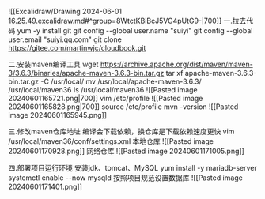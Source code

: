 ![[Excalidraw/Drawing 2024-06-01 16.25.49.excalidraw.md#^group=8WtctKBiBcJ5VG4pUtG9-|700]]
一.拉去代码
yum -y install git
git config --global user.name "suiyi"
git config --global user.email "suiyi.qq.com"
git clone https://gitee.com/martinwjc/cloudbook.git

二.安装maven编译工具
wget https://archive.apache.org/dist/maven/maven-3/3.6.3/binaries/apache-maven-3.6.3-bin.tar.gz
tar xf apache-maven-3.6.3-bin.tar.gz -C /usr/local/
mv /usr/local/apache-maven-3.6.3/ /usr/local/maven36
ls /usr/local/maven36
![[Pasted image 20240601165721.png|700]]
vim /etc/profile
![[Pasted image 20240601165828.png|700]]
source /etc/profile
mvn -version
![[Pasted image 20240601165945.png]]

三.修改maven仓库地址
编译会下载依赖，换仓库是下载依赖速度更快
vim /usr/local/maven36/conf/settings.xml
本地仓库
![[Pasted image 20240601170928.png]]
网络仓库
![[Pasted image 20240601171005.png]]

四.部署项目运行环境
安装jdk、tomcat、MySQL
yum install -y mariadb-server
systemctl enable --now mysqld
按照项目规范设置数据库
![[Pasted image 20240601171401.png]]
